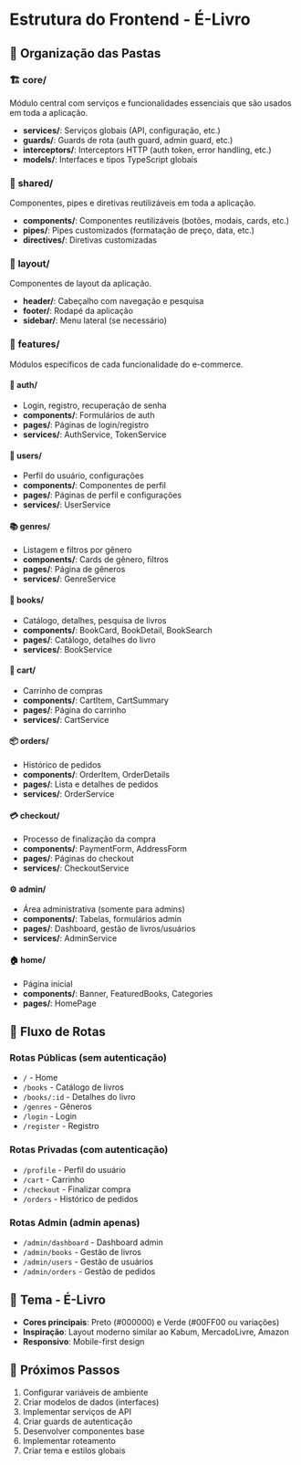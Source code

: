 # Estrutura do Frontend - É-Livro

## 📁 Organização das Pastas

### 🏗️ **core/**
Módulo central com serviços e funcionalidades essenciais que são usados em toda a aplicação.

- **services/**: Serviços globais (API, configuração, etc.)
- **guards/**: Guards de rota (auth guard, admin guard, etc.)
- **interceptors/**: Interceptors HTTP (auth token, error handling, etc.)
- **models/**: Interfaces e tipos TypeScript globais

### 🔄 **shared/**
Componentes, pipes e diretivas reutilizáveis em toda a aplicação.

- **components/**: Componentes reutilizáveis (botões, modais, cards, etc.)
- **pipes/**: Pipes customizados (formatação de preço, data, etc.)
- **directives/**: Diretivas customizadas

### 🎨 **layout/**
Componentes de layout da aplicação.

- **header/**: Cabeçalho com navegação e pesquisa
- **footer/**: Rodapé da aplicação
- **sidebar/**: Menu lateral (se necessário)

### 🚀 **features/**
Módulos específicos de cada funcionalidade do e-commerce.

#### 🔐 **auth/**
- Login, registro, recuperação de senha
- **components/**: Formulários de auth
- **pages/**: Páginas de login/registro
- **services/**: AuthService, TokenService

#### 👥 **users/**
- Perfil do usuário, configurações
- **components/**: Componentes de perfil
- **pages/**: Páginas de perfil e configurações
- **services/**: UserService

#### 📚 **genres/**
- Listagem e filtros por gênero
- **components/**: Cards de gênero, filtros
- **pages/**: Página de gêneros
- **services/**: GenreService

#### 📖 **books/**
- Catálogo, detalhes, pesquisa de livros
- **components/**: BookCard, BookDetail, BookSearch
- **pages/**: Catálogo, detalhes do livro
- **services/**: BookService

#### 🛒 **cart/**
- Carrinho de compras
- **components/**: CartItem, CartSummary
- **pages/**: Página do carrinho
- **services/**: CartService

#### 📦 **orders/**
- Histórico de pedidos
- **components/**: OrderItem, OrderDetails
- **pages/**: Lista e detalhes de pedidos
- **services/**: OrderService

#### 💳 **checkout/**
- Processo de finalização da compra
- **components/**: PaymentForm, AddressForm
- **pages/**: Páginas do checkout
- **services/**: CheckoutService

#### ⚙️ **admin/**
- Área administrativa (somente para admins)
- **components/**: Tabelas, formulários admin
- **pages/**: Dashboard, gestão de livros/usuários
- **services/**: AdminService

#### 🏠 **home/**
- Página inicial
- **components/**: Banner, FeaturedBooks, Categories
- **pages/**: HomePage

## 🎯 Fluxo de Rotas

### Rotas Públicas (sem autenticação)
- `/` - Home
- `/books` - Catálogo de livros
- `/books/:id` - Detalhes do livro
- `/genres` - Gêneros
- `/login` - Login
- `/register` - Registro

### Rotas Privadas (com autenticação)
- `/profile` - Perfil do usuário
- `/cart` - Carrinho
- `/checkout` - Finalizar compra
- `/orders` - Histórico de pedidos

### Rotas Admin (admin apenas)
- `/admin/dashboard` - Dashboard admin
- `/admin/books` - Gestão de livros
- `/admin/users` - Gestão de usuários
- `/admin/orders` - Gestão de pedidos

## 🎨 Tema - É-Livro
- **Cores principais**: Preto (#000000) e Verde (#00FF00 ou variações)
- **Inspiração**: Layout moderno similar ao Kabum, MercadoLivre, Amazon
- **Responsivo**: Mobile-first design

## 🔧 Próximos Passos
1. Configurar variáveis de ambiente
2. Criar modelos de dados (interfaces)
3. Implementar serviços de API
4. Criar guards de autenticação
5. Desenvolver componentes base
6. Implementar roteamento
7. Criar tema e estilos globais
